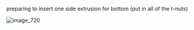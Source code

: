 preparing to insert one side extrusion for bottom (put in all of the t-nuts)


![image_720](https://github.com/morotonai/replac3d/assets/156618723/d128cfed-fbf4-4e29-b3b3-fe3331f3ed58)
